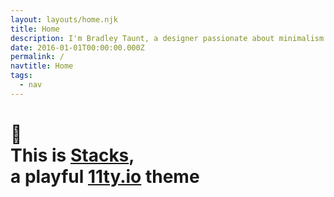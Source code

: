 ```yaml
---
layout: layouts/home.njk
title: Home
description: I'm Bradley Taunt, a designer passionate about minimalism and web performance.
date: 2016-01-01T00:00:00.000Z
permalink: /
navtitle: Home
tags:
  - nav
---
```


<h1 class="c-dark">👋 <br> This is <a href="https://github.com/bradleytaunt/stacks-11ty">Stacks</a>, <br> a playful <a href="https://www.11ty.io/">11ty.io</a> theme</h1>

